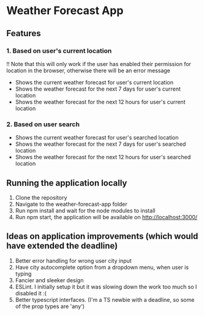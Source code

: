 # Weather Forecast App

## Features
 ### 1. Based on user's current location
 !! Note that this will only work if the user has enabled their permission for location in the browser,
 otherwise there will be an error message 
 
- Shows the current weather forecast for user's current location
- Shows the weather forecast for the next 7 days for user's current location
- Shows the weather forecast for the next 12 hours for user's current location

 ### 2. Based on user search
- Shows the current weather forecast for user's searched location
- Shows the weather forecast for the next 7 days for user's searched location
- Shows the weather forecast for the next 12 hours for user's searched location

## Running the application locally
1. Clone the repository
2. Navigate to the weather-forecast-app folder
3. Run npm install and wait for the node modules to install
4. Run npm start, the application will be available on [http://localhost:3000/](http://localhost:3000/)

## Ideas on application improvements (which would have extended the deadline)
1. Better error handling for wrong user city input
2. Have city autocomplete option from a dropdown menu, when user is typing
3. Fancier and sleeker design
4. ESLint. I initially setup it but it was slowing down the work too much so I disabled it :(
5. Better typescript interfaces. (I'm a TS newbie with a deadline, so some of the prop types are 'any')
